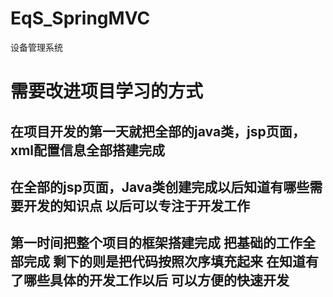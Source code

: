 # EqS_SpringMVC
设备管理系统

# 需要改进项目学习的方式

## 在项目开发的第一天就把全部的java类，jsp页面，xml配置信息全部搭建完成

## 在全部的jsp页面，Java类创建完成以后知道有哪些需要开发的知识点  以后可以专注于开发工作 

## 第一时间把整个项目的框架搭建完成 把基础的工作全部完成 剩下的则是把代码按照次序填充起来 在知道有了哪些具体的开发工作以后 可以方便的快速开发
